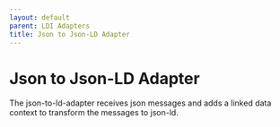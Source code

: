 ```yaml
---
layout: default
parent: LDI Adapters
title: Json to Json-LD Adapter
---
```


# Json to Json-LD Adapter

The json-to-ld-adapter receives json messages and adds a linked data context to transform the messages to json-ld.